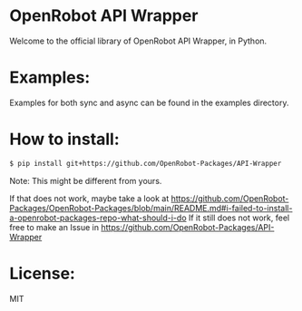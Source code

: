 # OpenRobot API Wrapper
Welcome to the official library of OpenRobot API Wrapper, in Python.

# Examples:
Examples for both sync and async can be found in the examples directory.

# How to install:
```sh
$ pip install git+https://github.com/OpenRobot-Packages/API-Wrapper
```
Note: This might be different from yours.

If that does not work, maybe take a look at https://github.com/OpenRobot-Packages/OpenRobot-Packages/blob/main/README.md#i-failed-to-install-a-openrobot-packages-repo-what-should-i-do
If it still does not work, feel free to make an Issue in https://github.com/OpenRobot-Packages/API-Wrapper

# License:
MIT
